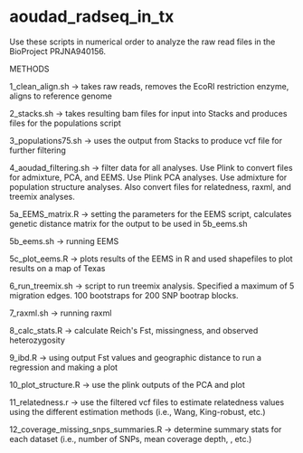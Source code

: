 # aoudad_radseq_in_tx
Use these scripts in numerical order to analyze the raw read files in the BioProject PRJNA940156. 

METHODS

1_clean_align.sh -> takes raw reads, removes the EcoRI restriction enzyme, aligns to reference genome

2_stacks.sh -> takes resulting bam files for input into Stacks and produces files for the populations script

3_populations75.sh -> uses the output from Stacks to produce vcf file for further filtering

4_aoudad_filtering.sh -> filter data for all analyses.  Use Plink to convert files for admixture, PCA, and EEMS.  Use Plink PCA analyses.  Use admixture for population structure analyses.  Also convert files for relatedness, raxml, and treemix analyses.

5a_EEMS_matrix.R -> setting the parameters for the EEMS script, calculates genetic distance matrix for the output to be used in 5b_eems.sh

5b_eems.sh -> running EEMS 

5c_plot_eems.R -> plots results of the EEMS in R and used shapefiles to plot results on a map of Texas

6_run_treemix.sh -> script to run treemix analysis. Specified a maximum of 5 migration edges.  100 bootstraps for 200 SNP bootrap blocks.

7_raxml.sh -> running raxml  

8_calc_stats.R -> calculate Reich's Fst, missingness, and observed heterozygosity

9_ibd.R -> using output Fst values and geographic distance to run a regression and making a plot 

10_plot_structure.R -> use the plink outputs of the PCA and plot

11_relatedness.r -> use the filtered vcf files to estimate relatedness values using the different estimation methods (i.e., Wang, King-robust, etc.)

12_coverage_missing_snps_summaries.R -> determine summary stats for each dataset (i.e., number of SNPs, mean coverage depth, , etc.)
 
